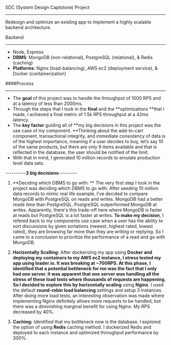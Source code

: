 SDC (System Design Captstone) Project

------------


Redesign and optimize an existing app to implement a highly scalable backend architecture.


Backend

------------
- Node, Express
- **DBMS**: MongoDB (non-relational), PostgreSQL (relational), & Redis (caching)
- **Platforms**: Nginx (load-balancing), AWS ec2 (deployment service), & Docker (containerization)


####Process

------------

- The **goal** of this project was to handle the throughput of 1000 RPS and at a latency of less than 2000ms. 
- Through the steps that I took in the **final** and the **optimizations **that I made, I achieved a final metric of 1.5k RPS throughput at a 42ms latency. 
- The **key factor** guiding all of **my big decisions in this project was the use case of my component. **Thinking about the add-to-cart component, transactional integrity, and immediate consistency of data is of the highest importance, meaning if a user decides to buy, let’s say 10 of the same products, but there are only 9 items available and that is reflected in the database, the user should be notified of the limit.
- With that in mind, I generated 10 million records to emulate production level data sets.

----------**3 big decisions**---------
1. **Deciding which DBMS to go with: ** The very first step I took in the project was deciding which DBMS to go with. After seeding 10 million data records to mimic real life example, I've decided to compare MongoDB with PostgreSQL on reads and writes. MongoDB had a better reads time than PostgreSQL. PostgreSQL outperformed MongoDB at writes. Apparently, there's this trade-off here where MongoDB is faster at reads but PostgreSQL is a lot faster at writes. **To make my decision**, I refered back to my components use case when a user has the ability to sort discussions by given sortations (newest, highest rated, lowest rated), they are browsing far more than they are writing or replying. So I came to a conclusion to prioritize the performance of a read and go with MongoDB.

2. **Horizontally Scalling:** After dockerizing my app using **Docker **and deploying my containers to my **AWS ec2** instance, I stress tested my app using **loader.io**. It was breaking at ~700RPS. At this phase, I identified that a potential bottleneck for me was the fact that I only had one server. It was apparent that one server was handling all the stress of these load tests where thousands of requests are happening. So I decided to explore this by** horizontally scaling** using **Nginx**. I used the default **round-robin load balancing** settings and setup 3 instances. After doing more load tests, an interesting observation was made where implementing Nginx definitely allows more requests to be handled, but there was a diminishing marginal benefit for using Nginx. My RPS decreased by 40%.

3. **Caching:** Identified that my bottleneck now is the database. I explored the option of using **Redis** caching method. I dockerized Redis and deployed to each instance and optimized throughput performance by 300%. 


